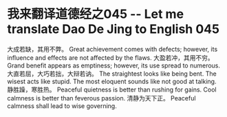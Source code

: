 # 我来翻译道德经之045 -- Let me translate Dao De Jing to English 045

大成若缺，其用不弊。
Great achievement comes with defects; however, its influence and effects are not affected by the flaws.
大盈若冲，其用不穷。
Grand benefit appears as emptiness; however, its use spread to numerous. 
大直若屈，大巧若拙，大辩若讷。
The straightest looks like being bent. 
The wisest acts like stupid.
The most eloquent sounds like not good at talking.
静胜躁，寒胜热。
Peaceful quietness is better than rushing for gains. Cool calmness is better than feverous passion.
清静为天下正。
Peaceful calmness shall lead to wise governing.